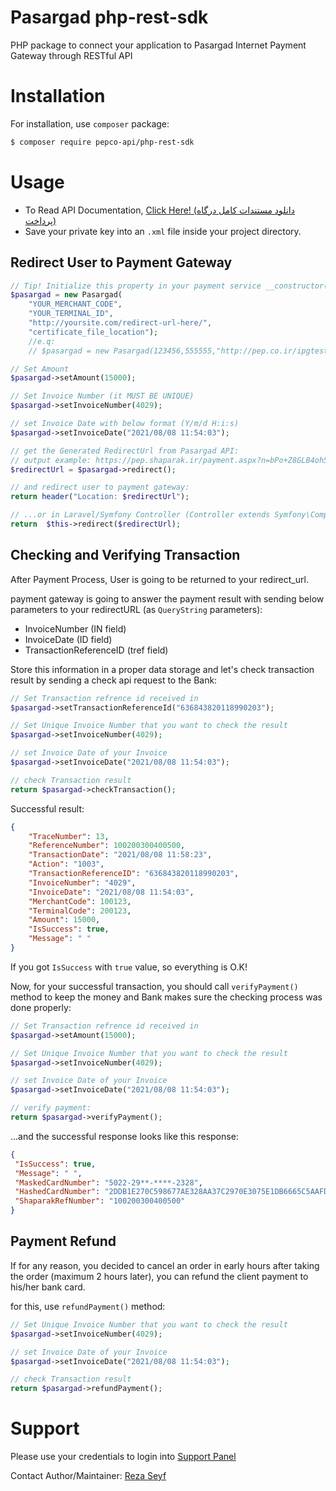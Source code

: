 # Pasargad php-rest-sdk
PHP package to connect your application to Pasargad Internet Payment Gateway through RESTful API

# Installation
For installation, use `composer` package:

```bash
$ composer require pepco-api/php-rest-sdk
```

# Usage
 - To Read API Documentation, [Click Here! (دانلود مستندات کامل درگاه پرداخت)](https://www.pep.co.ir/wp-content/uploads/2019/06/1-__PEP_IPG_REST-13971020.Ver3_.00.pdf)
 - Save your private key into an `.xml` file inside your project directory.

## Redirect User to Payment Gateway
```php
// Tip! Initialize this property in your payment service __constructor() method!
$pasargad = new Pasargad(
    "YOUR_MERCHANT_CODE",
    "YOUR_TERMINAL_ID",
    "http://yoursite.com/redirect-url-here/",
    "certificate_file_location");
    //e.q: 
    // $pasargad = new Pasargad(123456,555555,"http://pep.co.ir/ipgtest","../cert/cert.xml");

// Set Amount
$pasargad->setAmount(15000); 

// Set Invoice Number (it MUST BE UNIQUE) 
$pasargad->setInvoiceNumber(4029);

// set Invoice Date with below format (Y/m/d H:i:s)
$pasargad->setInvoiceDate("2021/08/08 11:54:03");

// get the Generated RedirectUrl from Pasargad API:
// output example: https://pep.shaparak.ir/payment.aspx?n=bPo+Z8GLB4oh5W0KVNohihxCu1qBB3kziabGvO1xqg8Y=  
$redirectUrl = $pasargad->redirect();

// and redirect user to payment gateway:
return header("Location: $redirectUrl");

// ...or in Laravel/Symfony Controller (Controller extends Symfony\Component\HttpFoundation\Response):
return  $this->redirect($redirectUrl);
```

## Checking and Verifying Transaction
After Payment Process, User is going to be returned to your redirect_url.

payment gateway is going to answer the payment result with sending below parameters to your redirectURL (as `QueryString` parameters):
 - InvoiceNumber (IN field) 
 - InvoiceDate (ID field) 
 - TransactionReferenceID (tref field) 

Store this information in a proper data storage and let's check transaction result by sending a check api request to the Bank:

```php
// Set Transaction refrence id received in 
$pasargad->setTransactionReferenceId("636843820118990203"); 

// Set Unique Invoice Number that you want to check the result
$pasargad->setInvoiceNumber(4029);

// set Invoice Date of your Invoice
$pasargad->setInvoiceDate("2021/08/08 11:54:03");

// check Transaction result
return $pasargad->checkTransaction();
```

Successful result:
```json
{
    "TraceNumber": 13,
    "ReferenceNumber": 100200300400500,
    "TransactionDate": "2021/08/08 11:58:23",
    "Action": "1003",
    "TransactionReferenceID": "636843820118990203",
    "InvoiceNumber": "4029",
    "InvoiceDate": "2021/08/08 11:54:03",
    "MerchantCode": 100123,
    "TerminalCode": 200123,
    "Amount": 15000,
    "IsSuccess": true,
    "Message": " "
}
```
If you got `IsSuccess` with `true` value, so everything is O.K!

Now, for your successful transaction, you should call `verifyPayment()` method to keep the money and Bank makes sure the checking process was done properly:


```php
// Set Transaction refrence id received in 
$pasargad->setAmount(15000); 

// Set Unique Invoice Number that you want to check the result
$pasargad->setInvoiceNumber(4029);

// set Invoice Date of your Invoice
$pasargad->setInvoiceDate("2021/08/08 11:54:03");

// verify payment:
return $pasargad->verifyPayment();
```

...and the successful response looks like this response:
```json
{
 "IsSuccess": true,
 "Message": " ",
 "MaskedCardNumber": "5022-29**-****-2328",
 "HashedCardNumber": "2DDB1E270C598677AE328AA37C2970E3075E1DB6665C5AAFD131C59F7FAD99F23680536B07C140D24AAD8355EA9725A5493AC48E0F48E39D50B54DB906958182",
 "ShaparakRefNumber": "100200300400500"
}

```

## Payment Refund
If for any reason, you decided to cancel an order in early hours after taking the order (maximum 2 hours later), you can refund the client payment to his/her bank card.

for this, use `refundPayment()` method:

```php
// Set Unique Invoice Number that you want to check the result
$pasargad->setInvoiceNumber(4029);

// set Invoice Date of your Invoice
$pasargad->setInvoiceDate("2021/08/08 11:54:03");

// check Transaction result
return $pasargad->refundPayment();
```

# Support
Please use your credentials to login into [Support Panel](https://my.pep.co.ir)

Contact Author/Maintainer: [Reza Seyf](https://twitter.com/seyfcode) 